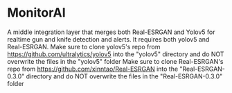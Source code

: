 # MonitorAI
A middle integration layer that merges both Real-ESRGAN and Yolov5 for realtime gun and knife detection and alerts.
It requires both yolov5 and Real-ESRGAN. 
Make sure to clone yolov5's repo from https://github.com/ultralytics/yolov5 into the "yolov5" directory and do NOT overwrite the files in the "yolov5" folder
Make sure to clone Real-ESRGAN's repo from https://github.com/xinntao/Real-ESRGAN into the "Real-ESRGAN-0.3.0" directory and do NOT overwrite the files in the "Real-ESRGAN-0.3.0" folder
